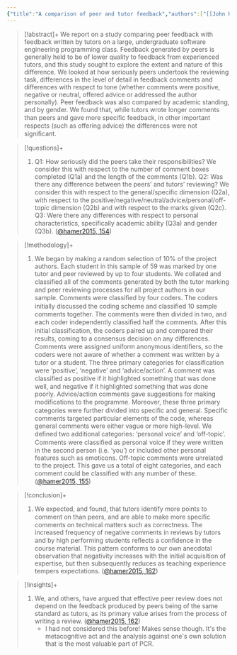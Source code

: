 ```yaml
---
{"title":"A comparison of peer and tutor feedback","authors":["[[John Hamer]]","[[Helen Purchase]]","[[Andrew Luxton-Reilly]]","[[Paul Denny]]"],"date":"2015-01-02","processed":false,"tags":["peer-assessment","computer-science"],"dg-publish":true,"created":"2024-08-30","modified":"2024-09-13","permalink":"/20-literature-notes/hamer2015/","dgPassFrontmatter":true,"updated":"2024-09-13"}
---
```



> [!abstract]+
> We report on a study comparing peer feedback with feedback written by tutors on a large, undergraduate software engineering programming class. Feedback generated by peers is generally held to be of lower quality to feedback from experienced tutors, and this study sought to explore the extent and nature of this difference. We looked at how seriously peers undertook the reviewing task, differences in the level of detail in feedback comments and differences with respect to tone (whether comments were positive, negative or neutral, offered advice or addressed the author personally). Peer feedback was also compared by academic standing, and by gender. We found that, while tutors wrote longer comments than peers and gave more speciﬁc feedback, in other important respects (such as offering advice) the differences were not signiﬁcant.

> [!questions]+
>
> 1. Q1: How seriously did the peers take their responsibilities? We consider this with respect to the number of comment boxes completed (Q1a) and the length of the comments (Q1b). Q2: Was there any difference between the peers’ and tutors’ reviewing? We consider this with respect to the general/speciﬁc dimension (Q2a), with respect to the positive/negative/neutral/advice/personal/off-topic dimension (Q2b) and with respect to the marks given (Q2c). Q3: Were there any differences with respect to personal characteristics, speciﬁcally academic ability (Q3a) and gender (Q3b). ([@hamer2015, 154](zotero://open-pdf/library/items/KRA62WPC?page=4&annotation=MYAT6IG8))

> [!methodology]+
>
> 1. We began by making a random selection of 10% of the project authors. Each student in this sample of 59 was marked by one tutor and peer reviewed by up to four students. We collated and classiﬁed all of the comments generated by both the tutor marking and peer reviewing processes for all project authors in our sample. Comments were classiﬁed by four coders. The coders initially discussed the coding scheme and classiﬁed 10 sample comments together. The comments were then divided in two, and each coder independently classiﬁed half the comments. After this initial classiﬁcation, the coders paired up and compared their results, coming to a consensus decision on any differences. Comments were assigned uniform anonymous identiﬁers, so the coders were not aware of whether a comment was written by a tutor or a student. The three primary categories for classiﬁcation were ‘positive’, ‘negative’ and ‘advice/action’. A comment was classiﬁed as positive if it highlighted something that was done well, and negative if it highlighted something that was done poorly. Advice/action comments gave suggestions for making modiﬁcations to the programme. Moreover, these three primary categories were further divided into speciﬁc and general. Speciﬁc comments targeted particular elements of the code, whereas general comments were either vague or more high-level. We deﬁned two additional categories: ‘personal voice’ and ‘off-topic’. Comments were classiﬁed as personal voice if they were written in the second person (i.e. ‘you’) or included other personal features such as emoticons. Off-topic comments were unrelated to the project. This gave us a total of eight categories, and each comment could be classiﬁed with any number of these. ([@hamer2015, 155](zotero://open-pdf/library/items/KRA62WPC?page=5&annotation=ZM4KGM9P))

> [!conclusion]+
>
> 1. We expected, and found, that tutors identify more points to comment on than peers, and are able to make more speciﬁc comments on technical matters such as correctness. The increased frequency of negative comments in reviews by tutors and by high performing students reﬂects a conﬁdence in the course material. This pattern conforms to our own anecdotal observation that negativity increases with the initial acquisition of expertise, but then subsequently reduces as teaching experience tempers expectations. ([@hamer2015, 162](zotero://open-pdf/library/items/KRA62WPC?page=12&annotation=3YBP96GR))

> [!insights]+
>
> 1. We, and others, have argued that effective peer review does not depend on the feedback produced by peers being of the same standard as tutors, as its primary value arises from the process of writing a review. ([@hamer2015, 162](zotero://open-pdf/library/items/KRA62WPC?page=12&annotation=F93IFT36))
>     - I had not considered this before! Makes sense though. It's the metacognitive act and the analysis against one's own solution that is the most valuable part of PCR.
